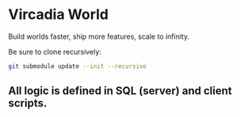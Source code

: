 # Vircadia World

Build worlds faster, ship more features, scale to infinity.

Be sure to clone recursively:

```sh
git submodule update --init --recursive
```

## All logic is defined in SQL (server) and client scripts.

